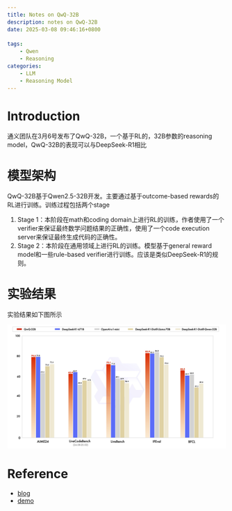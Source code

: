 ```yaml
---
title: Notes on QwQ-32B
description: notes on QwQ-32B
date: 2025-03-08 09:46:16+0800

tags: 
    - Qwen
    - Reasoning
categories:
    - LLM 
    - Reasoning Model
---
```


# Introduction

通义团队在3月6号发布了QwQ-32B，一个基于RL的，32B参数的reasoning model，QwQ-32B的表现可以与DeepSeek-R1相比

# 模型架构

QwQ-32B基于Qwen2.5-32B开发。主要通过基于outcome-based rewards的RL进行训练。训练过程包括两个stage

1. Stage 1：本阶段在math和coding domain上进行RL的训练，作者使用了一个verifier来保证最终数学问题结果的正确性，使用了一个code execution server来保证最终生成代码的正确性。
2. Stage 2：本阶段在通用领域上进行RL的训练。模型基于general reward model和一些rule-based verifier进行训练。应该是类似DeepSeek-R1的规则。

# 实验结果

实验结果如下图所示

![QwQ_evaluation](qwq-32b-final.jpg)

# Reference

- [blog](https://qwenlm.github.io/blog/qwq-32b/)
- [demo](https://chat.qwen.ai/?models=Qwen2.5-Plus)

